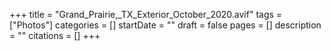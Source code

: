 +++
title = "Grand_Prairie,_TX_Exterior_October_2020.avif"
tags = ["Photos"]
categories = []
startDate = ""
draft = false
pages = []
description = ""
citations = []
+++
